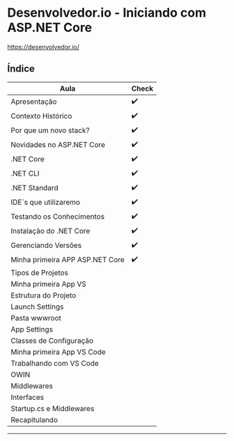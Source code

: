 # Desenvolvedor.io - Iniciando com ASP.NET Core

https://desenvolvedor.io/

## <a name="indice">Índice</a>

Aula | Check
--- | --- 
Apresentação | :heavy_check_mark:
Contexto Histórico | :heavy_check_mark:
Por que um novo stack? | :heavy_check_mark:
Novidades no ASP.NET Core | :heavy_check_mark:
.NET Core | :heavy_check_mark:
.NET CLI | :heavy_check_mark:
.NET Standard | :heavy_check_mark:
IDE`s que utilizaremo | :heavy_check_mark:
Testando os Conhecimentos | :heavy_check_mark:
Instalação do .NET Core | :heavy_check_mark:
Gerenciando Versões | :heavy_check_mark:
Minha primeira APP ASP.NET Core | :heavy_check_mark:
Tipos de Projetos | 
Minha primeira App VS | 
Estrutura do Projeto | 
Launch Settings | 
Pasta wwwroot | 
App Settings | 
Classes de Configuração | 
Minha primeira App VS Code | 
Trabalhando com VS Code | 
OWIN | 
Middlewares | 
Interfaces | 
Startup.cs e Middlewares | 
Recapitulando | 

---
